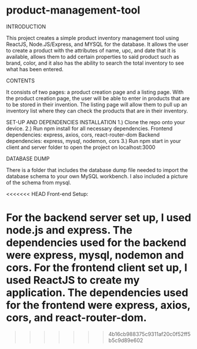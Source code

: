 # product-management-tool

INTRODUCTION

This project creates a simple product inventory management tool using ReactJS, Node.JS/Express, and MYSQL for the database.
It allows the user to create a product with the attributes of name, upc, and date that it is available, allows them
to add certain properties to said product such as brand, color, and it also has the ability to search the total inventory to see
what has been entered. 

CONTENTS

It consists of two pages: a product creation page and a listing page. With the product creation page, the user will be able
to enter in products that are to be stored in their invention. The listing page will allow them to pull up an inventory
list where they can check the products that are in their inventory.

SET-UP AND DEPENDENCIES INSTALLATION
1.) Clone the repo onto your device. 
2.) Run npm install for all necessary dependencies.
  Frontend dependencies: express, axios, cors, react-router-dom
  Backend dependencies: express, mysql, nodemon, cors
3.) Run npm start in your client and server folder to open the project on localhost:3000

DATABASE DUMP

There is a folder that includes the database dump file needed to import the database schema to your own MySQL workbench. 
I also included a picture of the schema from mysql. 


<<<<<<< HEAD
Front-end Setup: 

For the backend server set up, I used node.js and express. The dependencies used for the backend were express, mysql, nodemon and cors.
For the frontend client set up, I used ReactJS to create my application. The dependencies used for the frontend were express, axios, cors,
and react-router-dom.
=======
>>>>>>> 4b16cb988375c9311af20c0f52ff5b5c9d89e602
